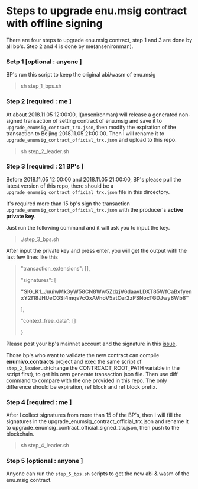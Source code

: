 # Steps to upgrade enu.msig contract with offline signing
There are four steps to upgrade enu.msig contract, step 1 and 3 are done by all bp's. Step 2 and 4 is done by me(ansenironman).

### Setp 1 \[optional : anyone \]
BP's run this script to keep the original abi/wasm of enu.msig
> sh step_1_bps.sh 

### Step 2 \[required : me \]
At about 2018.11.05 12:00:00, I(ansenironman) will release a generated non-signed transaction of setting contract of enu.msig and save it to `upgrade_enumsig_contract_trx.json`, then modify the expiration of the transaction to Beijing 2018.11.05 21:00:00. Then I will rename it to `upgrade_enumsig_contract_official_trx.json` and upload to this repo.
> sh step_2_leader.sh

### Step 3 \[required : 21 BP's \]
Before 2018.11.05 12:00:00 and 2018.11.05 21:00:00, BP's please pull the latest version of this repo, there should be a `upgrade_enumsig_contract_official_trx.json` file in this dircectory.

It's required more than 15 bp's sign the transaction `upgrade_enumsig_contract_official_trx.json` with the producer's **active private key**. 

Just run the following command and it will ask you to input the key.

> ./step_3_bps.sh

After input the private key and press enter, you will get the output with the last few lines like this

>   "transaction_extensions": [],
>
>  "signatures": [
>
>    **"SIG_K1_JuuiwMk3yW58CN8Ww5ZdzjV6daavLDXT85WfCaBxfyenxY2f18JHUeCGSi4mqs7cQxAVhoV5atCer2zPSNocTGDJwy8Wb8"**
>
>  ],
>
>  "context_free_data": []
>
>}

Please post your bp's mainnet account and the signature in this [issue](https://github.com/AnsenYu/ENU-mainnet-contract-upgrade/issues/1).

Those bp's who want to validate the new contract can compile **enumivo.contracts** project and exec the same script of `step_2_leader.sh`(change the CONTRCACT_ROOT_PATH variable in the script first), to get his own generate transaction json file. 
 Then use diff command to compare with the one provided in this repo.
 The only difference should be expiration, ref block and ref block prefix.


### Step 4 \[required : me \]
After I collect signatures from more than 15 of the BP's, then I will
 fill the signatures in the upgrade_enumsig_contract_official_trx.json and 
 rename it to upgrade_enumsig_contract_official_signed_trx.json, then push to the blockchain.

> sh step_4_leader.sh

### Step 5 \[optional : anyone \]
Anyone can run the `step_5_bps.sh` scripts to get the new abi & wasm of the enu.msig contract. 
